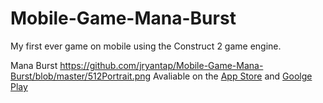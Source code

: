 # Mobile-Game-Mana-Burst
My first ever game on mobile using the Construct 2 game engine.

Mana Burst
https://github.com/jryantap/Mobile-Game-Mana-Burst/blob/master/512Portrait.png
Avaliable on the [App Store](https://itunes.apple.com/us/app/mana-burst/id1051154449?mt=8) and [Goolge Play](https://play.google.com/store/apps/details?id=com.manabursgametjrt.main&hl=en)
